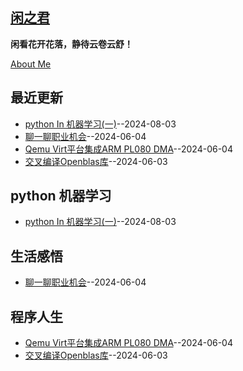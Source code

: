 ## [闲之君](https://github.com/Jared-ZDC/markel)
**闲看花开花落，静待云卷云舒！**

[About Me](https://github.com/yihong0618/gitblog/issues/282)


## 最近更新
- [python In 机器学习(一)](https://github.com/Jared-ZDC/markel/issues/24)--2024-08-03
- [聊一聊职业机会](https://github.com/Jared-ZDC/markel/issues/16)--2024-06-04
- [Qemu Virt平台集成ARM PL080 DMA](https://github.com/Jared-ZDC/markel/issues/15)--2024-06-04
- [交叉编译Openblas库](https://github.com/Jared-ZDC/markel/issues/14)--2024-06-03
## python 机器学习
- [python In 机器学习(一)](https://github.com/Jared-ZDC/markel/issues/24)--2024-08-03
## 生活感悟
- [聊一聊职业机会](https://github.com/Jared-ZDC/markel/issues/16)--2024-06-04
## 程序人生
- [Qemu Virt平台集成ARM PL080 DMA](https://github.com/Jared-ZDC/markel/issues/15)--2024-06-04
- [交叉编译Openblas库](https://github.com/Jared-ZDC/markel/issues/14)--2024-06-03
